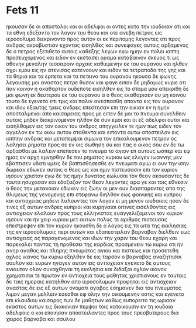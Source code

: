 # Fets 11
ηκουσαν δε οι αποστολοι και οι αδελφοι οι οντες κατα την ιουδαιαν οτι και τα εθνη εδεξαντο τον λογον του θεου
και οτε ανεβη πετρος εις ιεροσολυμα διεκρινοντο προς αυτον οι εκ περιτομης 
λεγοντες οτι προς ανδρας ακροβυστιαν εχοντας εισηλθες και συνεφαγες αυτοις 
αρξαμενος δε ο πετρος εξετιθετο αυτοις καθεξης λεγων
εγω ημην εν πολει ιοππη προσευχομενος και ειδον εν εκστασει οραμα καταβαινον σκευος τι ως οθονην μεγαλην τεσσαρσιν αρχαις καθιεμενην εκ του ουρανου και ηλθεν αχρι εμου
εις ην ατενισας κατενοουν και ειδον τα τετραποδα της γης και τα θηρια και τα ερπετα και τα πετεινα του ουρανου
ηκουσα δε φωνης λεγουσης μοι αναστας πετρε θυσον και φαγε
ειπον δε μηδαμως κυριε οτι παν κοινον η ακαθαρτον ουδεποτε εισηλθεν εις το στομα μου
απεκριθη δε μοι φωνη εκ δευτερου εκ του ουρανου α ο θεος εκαθαρισεν συ μη κοινου
τουτο δε εγενετο επι τρις και παλιν ανεσπασθη απαντα εις τον ουρανον 
και ιδου εξαυτης τρεις ανδρες επεστησαν επι την οικιαν εν η ημην απεσταλμενοι απο καισαρειας προς με
ειπεν δε μοι το πνευμα συνελθειν αυτοις μηδεν διακρινομενον ηλθον δε συν εμοι και οι εξ αδελφοι ουτοι και εισηλθομεν εις τον οικον του ανδρος 
απηγγειλεν τε ημιν πως ειδεν τον αγγελον εν τω οικω αυτου σταθεντα και ειποντα αυτω αποστειλον εις ιοππην ανδρας και μεταπεμψαι σιμωνα τον επικαλουμενον πετρον
ος λαλησει ρηματα προς σε εν οις σωθηση συ και πας ο οικος σου
εν δε τω αρξασθαι με λαλειν επεπεσεν το πνευμα το αγιον επ αυτους ωσπερ και εφ ημας εν αρχη
εμνησθην δε του ρηματος κυριου ως ελεγεν ιωαννης μεν εβαπτισεν υδατι υμεις δε βαπτισθησεσθε εν πνευματι αγιω
ει ουν την ισην δωρεαν εδωκεν αυτοις ο θεος ως και ημιν πιστευσασιν επι τον κυριον ιησουν χριστον εγω δε τις ημην δυνατος κωλυσαι τον θεον 
ακουσαντες δε ταυτα ησυχασαν και εδοξαζον τον θεον λεγοντες αρα γε και τοις εθνεσιν ο θεος την μετανοιαν εδωκεν εις ζωην
οι μεν ουν διασπαρεντες απο της θλιψεως της γενομενης επι στεφανω διηλθον εως φοινικης και κυπρου και αντιοχειας μηδενι λαλουντες τον λογον ει μη μονον ιουδαιοις
ησαν δε τινες εξ αυτων ανδρες κυπριοι και κυρηναιοι οιτινες εισελθοντες εις αντιοχειαν ελαλουν προς τους ελληνιστας ευαγγελιζομενοι τον κυριον ιησουν
και ην χειρ κυριου μετ αυτων πολυς τε αριθμος πιστευσας επεστρεψεν επι τον κυριον
ηκουσθη δε ο λογος εις τα ωτα της εκκλησιας της εν ιεροσολυμοις περι αυτων και εξαπεστειλαν βαρναβαν διελθειν εως αντιοχειας
ος παραγενομενος και ιδων την χαριν του θεου εχαρη και παρεκαλει παντας τη προθεσει της καρδιας προσμενειν τω κυριω
οτι ην ανηρ αγαθος και πληρης πνευματος αγιου και πιστεως και προσετεθη οχλος ικανος τω κυριω
εξηλθεν δε εις ταρσον ο βαρναβας αναζητησαι σαυλον
και ευρων ηγαγεν αυτον εις αντιοχειαν εγενετο δε αυτους ενιαυτον ολον συναχθηναι τη εκκλησια και διδαξαι οχλον ικανον χρηματισαι τε πρωτον εν αντιοχεια τους μαθητας χριστιανους
εν ταυταις δε ταις ημεραις κατηλθον απο ιεροσολυμων προφηται εις αντιοχειαν
αναστας δε εις εξ αυτων ονοματι αγαβος εσημανεν δια του πνευματος λιμον μεγαν μελλειν εσεσθαι εφ ολην την οικουμενην οστις και εγενετο επι κλαυδιου καισαρος
των δε μαθητων καθως ευπορειτο τις ωρισαν εκαστος αυτων εις διακονιαν πεμψαι τοις κατοικουσιν εν τη ιουδαια αδελφοις
ο και εποιησαν αποστειλαντες προς τους πρεσβυτερους δια χειρος βαρναβα και σαυλου
